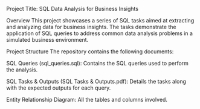 Project Title: SQL Data Analysis for Business Insights

Overview
This project showcases a series of SQL tasks aimed at extracting and analyzing data for business insights. The tasks demonstrate the application of SQL queries to address common data analysis problems in a simulated business environment.

Project Structure
The repository contains the following documents:

SQL Queries (sql_queries.sql): Contains the SQL queries used to perform the analysis.

SQL Tasks & Outputs (SQL Tasks & Outputs.pdf): Details the tasks along with the expected outputs for each query.

Entity Relationship Diagram: All the tables and columns involved.
